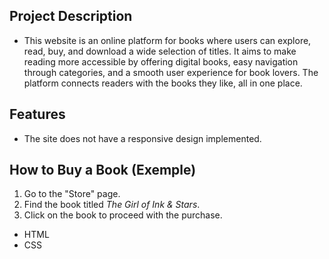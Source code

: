 ## Project Description
- This website is an online platform for books where users can explore, read, buy, and download a wide selection of titles. It aims to make reading more accessible by offering digital books, easy navigation through categories, and a smooth user experience for book lovers. The platform connects readers with the books they like, all in one place.

## Features
- The site does not have a responsive design implemented.

## How to Buy a Book (Exemple)
1. Go to the "Store" page.
2. Find the book titled *The Girl of Ink & Stars*.
3. Click on the book to proceed with the purchase.


- HTML
- CSS

